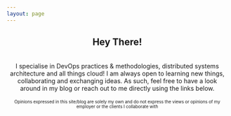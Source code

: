 ```yaml
---
layout: page
---
```

<center><h2>Hey There!</h2></center>
&nbsp;
<div style="text-align: center">
I specialise in DevOps practices & methodologies, distributed systems architecture and all things cloud! I am always open to learning new things, collaborating and exchanging ideas.
As such, feel free to have a look around in my blog or reach out to me directly using the links below.
</div>
&nbsp;

<div style="text-align: center">
<sub><sup>Opinions expressed in this site/blog are solely my own and do not express the views or opinions of my employer or the clients I collaborate with</sup></sub>
</div>
